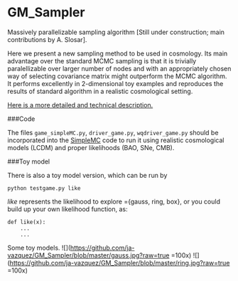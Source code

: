 # GM_Sampler
Massively parallelizable sampling algorithm
[Still under construction; main contributions by A. Slosar].


Here we present a new sampling method to be used in cosmology. 
Its main advantage over the standard MCMC 
sampling is that it is trivially paralellizable over larger number of 
nodes and with an appropriately chosen way of selecting covariance matrix 
might outperform the MCMC algorithm. 
It performs excellently in 2-dimensional toy examples and reproduces the 
results of standard algorithm in a realistic cosmological setting.

[Here is a more detailed and technical description.](https://github.com/slosar/GMSampler)

###Code

The files `game_simpleMC.py`, `driver_game.py`, `wqdriver_game.py`
should be incorporated into the [SimpleMC](https://github.com/ja-vazquez/SimpleMC) code to run it using realistic cosmological models (LCDM) and proper likelihoods (BAO, SNe, CMB).

###Toy model

There is also a toy model version, which can be run by


	python testgame.py like

*like* represents the likelihood to explore ={gauss, ring, box}, 
or you could build up your own likelihood function, as:

	def like(x):
		...
		...

Some toy models.
![](https://github.com/ja-vazquez/GM_Sampler/blob/master/gauss.jpg?raw=true =100x)
![](https://github.com/ja-vazquez/GM_Sampler/blob/master/ring.jpg?raw=true =100x)
